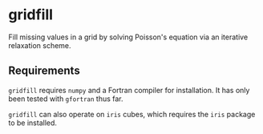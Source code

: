 gridfill
========

Fill missing values in a grid by solving Poisson's equation via an iterative relaxation scheme.

Requirements
------------

``gridfill`` requires ``numpy`` and a Fortran compiler for installation. It has only been tested
with ``gfortran`` thus far.

``gridfill`` can also operate on `iris` cubes, which requires the `iris` package to be installed.


